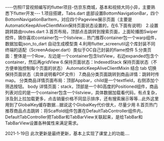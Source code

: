 ----仿照IT营视频编写的flutter项目-仿京东商城，基本和视频大同小异，主要熟悉下flutter开发---
1.项目搭建，Tabs.dart 底部设置BottomNavigationBar，四个BottomNavigationBarItem，对应四个Pageview展示页面（主要是AutomaticKeepAliveClientMixin保持页面状态设置的，在6.下面有说明）
2.设置跳转路由routes.dart
3.首页布局，顶部点击跳转到搜索页面，上面轮播图Swiper控件，猜你喜欢container包一个listview...
热门推荐container包一个warp组件，数据加载json_to_dart 自动生成模型类
4.利用flutter_screenutil这个库封装不同终端的适配（ScreenAdaper.dart）类似于OC自己封装的flame控件
5.分类页面：整体是一个Row，左边是一个container包含listView，右边expanded包含个container，然后再gridView
6.保持页面状态：IndexedStack 保持页面状态（不方便单独控制每个页面的状态）
                            AutomaticKeepAliveClientMixin 结合 tab 切换保持页面状态（具体说明看PDF文件）
7.商品分类页面跳转到商品详情：跳转时传map。
   分类商品详情页面布局：顶部Appbar，child是一个textfield，右侧添加个筛选按钮。
    body 详情页面：stack，顶部是一个80高度的Positioned组件，商品列表对应的是一个container包含一个listview，具体数据加载看代码，有点复杂，涉及到上拉加载更多，点击销量价格不同显示排序，还有搜索展示等等...此外这里用到了GlobalKey缓存数据...据说这个GlobalKey代价很大，尽量少用
8.首页热门推荐商品点击跳转：将Scaffold组件包裹在DefaultTabController组件内，DefaultTabController把TabBar和TabBarView关联起来，是给TabBar和TabBarView设置各种属性来满足需求。

2021-1-19日 此次更新是最终更新，基本上实现了课堂上的功能....

    
                             

